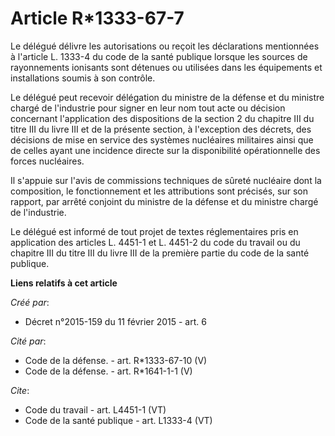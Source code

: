 # Article R*1333-67-7

Le délégué délivre les autorisations ou reçoit les déclarations mentionnées à l'article L. 1333-4 du code de la santé
publique lorsque les sources de rayonnements ionisants sont détenues ou utilisées dans les équipements et installations
soumis à son contrôle. 

Le délégué peut recevoir délégation du ministre de la défense et du ministre chargé de l'industrie pour signer en leur nom
tout acte ou décision concernant l'application des dispositions de la section 2 du chapitre III du titre III du livre III et
de la présente section, à l'exception des décrets, des décisions de mise en service des systèmes nucléaires militaires ainsi
que de celles ayant une incidence directe sur la disponibilité opérationnelle des forces nucléaires. 

Il s'appuie sur l'avis de commissions techniques de sûreté nucléaire dont la composition, le fonctionnement et les
attributions sont précisés, sur son rapport, par arrêté conjoint du ministre de la défense et du ministre chargé de
l'industrie. 

Le délégué est informé de tout projet de textes réglementaires pris en application des articles L. 4451-1 et L. 4451-2 du
code du travail ou du chapitre III du titre III du livre III de la première partie du code de la santé publique.

**Liens relatifs à cet article**

_Créé par_:

  - Décret n°2015-159 du 11 février 2015 - art. 6

_Cité par_:

  - Code de la défense. - art. R*1333-67-10 (V)
  - Code de la défense. - art. R*1641-1-1 (V)

_Cite_:

  - Code du travail - art. L4451-1 (VT)
  - Code de la santé publique - art. L1333-4 (VT)
